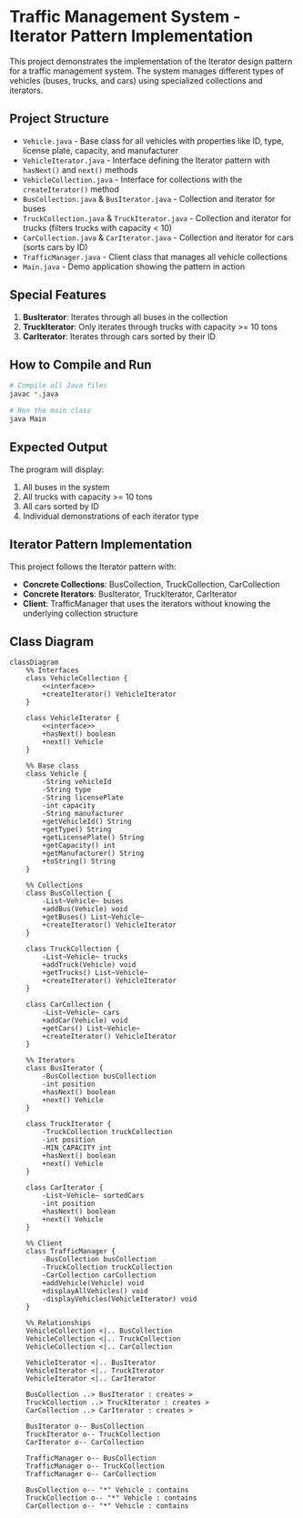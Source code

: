 # Traffic Management System - Iterator Pattern Implementation

This project demonstrates the implementation of the Iterator design pattern for a traffic management system. The system manages different types of vehicles (buses, trucks, and cars) using specialized collections and iterators.

## Project Structure

- `Vehicle.java` - Base class for all vehicles with properties like ID, type, license plate, capacity, and manufacturer
- `VehicleIterator.java` - Interface defining the Iterator pattern with `hasNext()` and `next()` methods
- `VehicleCollection.java` - Interface for collections with the `createIterator()` method
- `BusCollection.java` & `BusIterator.java` - Collection and iterator for buses
- `TruckCollection.java` & `TruckIterator.java` - Collection and iterator for trucks (filters trucks with capacity < 10)
- `CarCollection.java` & `CarIterator.java` - Collection and iterator for cars (sorts cars by ID)
- `TrafficManager.java` - Client class that manages all vehicle collections
- `Main.java` - Demo application showing the pattern in action

## Special Features

1. **BusIterator**: Iterates through all buses in the collection
2. **TruckIterator**: Only iterates through trucks with capacity >= 10 tons
3. **CarIterator**: Iterates through cars sorted by their ID

## How to Compile and Run

```bash
# Compile all Java files
javac *.java

# Run the main class
java Main
```

## Expected Output

The program will display:
1. All buses in the system
2. All trucks with capacity >= 10 tons
3. All cars sorted by ID
4. Individual demonstrations of each iterator type

## Iterator Pattern Implementation

This project follows the Iterator pattern with:
- **Concrete Collections**: BusCollection, TruckCollection, CarCollection
- **Concrete Iterators**: BusIterator, TruckIterator, CarIterator
- **Client**: TrafficManager that uses the iterators without knowing the underlying collection structure

## Class Diagram

```mermaid
classDiagram
    %% Interfaces
    class VehicleCollection {
        <<interface>>
        +createIterator() VehicleIterator
    }
    
    class VehicleIterator {
        <<interface>>
        +hasNext() boolean
        +next() Vehicle
    }
    
    %% Base class
    class Vehicle {
        -String vehicleId
        -String type
        -String licensePlate
        -int capacity
        -String manufacturer
        +getVehicleId() String
        +getType() String
        +getLicensePlate() String
        +getCapacity() int
        +getManufacturer() String
        +toString() String
    }
    
    %% Collections
    class BusCollection {
        -List~Vehicle~ buses
        +addBus(Vehicle) void
        +getBuses() List~Vehicle~
        +createIterator() VehicleIterator
    }
    
    class TruckCollection {
        -List~Vehicle~ trucks
        +addTruck(Vehicle) void
        +getTrucks() List~Vehicle~
        +createIterator() VehicleIterator
    }
    
    class CarCollection {
        -List~Vehicle~ cars
        +addCar(Vehicle) void
        +getCars() List~Vehicle~
        +createIterator() VehicleIterator
    }
    
    %% Iterators
    class BusIterator {
        -BusCollection busCollection
        -int position
        +hasNext() boolean
        +next() Vehicle
    }
    
    class TruckIterator {
        -TruckCollection truckCollection
        -int position
        -MIN_CAPACITY int
        +hasNext() boolean
        +next() Vehicle
    }
    
    class CarIterator {
        -List~Vehicle~ sortedCars
        -int position
        +hasNext() boolean
        +next() Vehicle
    }
    
    %% Client
    class TrafficManager {
        -BusCollection busCollection
        -TruckCollection truckCollection
        -CarCollection carCollection
        +addVehicle(Vehicle) void
        +displayAllVehicles() void
        -displayVehicles(VehicleIterator) void
    }
    
    %% Relationships
    VehicleCollection <|.. BusCollection
    VehicleCollection <|.. TruckCollection
    VehicleCollection <|.. CarCollection
    
    VehicleIterator <|.. BusIterator
    VehicleIterator <|.. TruckIterator
    VehicleIterator <|.. CarIterator
    
    BusCollection ..> BusIterator : creates >
    TruckCollection ..> TruckIterator : creates >
    CarCollection ..> CarIterator : creates >
    
    BusIterator o-- BusCollection
    TruckIterator o-- TruckCollection
    CarIterator o-- CarCollection
    
    TrafficManager o-- BusCollection
    TrafficManager o-- TruckCollection
    TrafficManager o-- CarCollection
    
    BusCollection o-- "*" Vehicle : contains
    TruckCollection o-- "*" Vehicle : contains
    CarCollection o-- "*" Vehicle : contains
```
